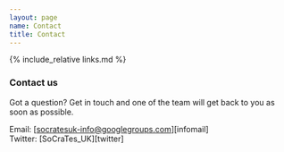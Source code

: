 ```yaml
---
layout: page
name: Contact
title: Contact
---
```


{% include_relative links.md %}

### Contact us

Got a question? Get in touch and one of the team will get back to you as soon as possible.

Email: [socratesuk-info@googlegroups.com][infomail]  
Twitter: [SoCraTes_UK][twitter]
